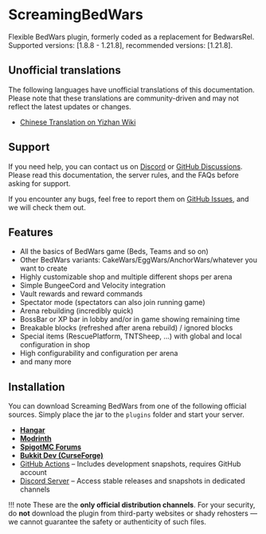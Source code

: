 # ScreamingBedWars

Flexible BedWars plugin, formerly coded as a replacement for BedwarsRel.  
Supported versions: \[1.8.8 - 1.21.8\], recommended versions: \[1.21.8\].

## Unofficial translations

The following languages have unofficial translations of this documentation. Please note that these translations are community-driven and may not reflect the latest updates or changes.

* [Chinese Translation on Yizhan Wiki](https://plugins.yizhan.wiki/ShortDoc/BedWars)

## Support

If you need help, you can contact us on [Discord](https://screamingsandals.org/discord) or [GitHub Discussions](https://github.com/ScreamingSandals/BedWars/discussions). Please read this documentation, the server rules, and the FAQs before asking for support.

If you encounter any bugs, feel free to report them on [GitHub Issues](https://github.com/ScreamingSandals/BedWars/issues), and we will check them out.

## Features

* All the basics of BedWars game (Beds, Teams and so on)
* Other BedWars variants: CakeWars/EggWars/AnchorWars/whatever you want to create
* Highly customizable shop and multiple different shops per arena
* Simple BungeeCord and Velocity integration
* Vault rewards and reward commands
* Spectator mode (spectators can also join running game)
* Arena rebuilding (incredibly quick)
* BossBar or XP bar in lobby and/or in game showing remaining time
* Breakable blocks (refreshed after arena rebuild) / ignored blocks
* Special items (RescuePlatform, TNTSheep, ...) with global and local configuration in shop
* High configurability and configuration per arena
* and many more

## Installation

You can download Screaming BedWars from one of the following official sources. Simply place the jar to the `plugins` folder and start your server.

* **[Hangar](https://hangar.papermc.io/ScreamingSandals/ScreamingBedWars)**
* **[Modrinth](https://modrinth.com/plugin/screamingbedwars)**
* **[SpigotMC Forums](https://www.spigotmc.org/resources/screaming-bedwars.63714/)**
* **[Bukkit Dev (CurseForge)](https://dev.bukkit.org/projects/screamingbedwars)**
* [GitHub Actions](https://github.com/ScreamingSandals/BedWars/actions/workflows/build-0-2-x.yml) – Includes development snapshots, requires GitHub account
* [Discord Server](https://screamingsandals.org/discord) – Access stable releases and snapshots in dedicated channels

!!! note
    These are the **only official distribution channels**. For your security, do **not** download the plugin from third-party websites or shady rehosters — we cannot guarantee the safety or authenticity of such files.
